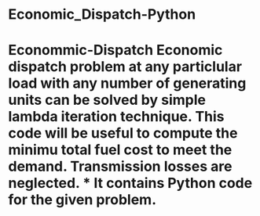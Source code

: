 # Economic_Dispatch-Python
# Econommic-Dispatch Economic dispatch problem at any particlular load with  any number of generating units can be solved by simple lambda iteration technique. This code will be useful to compute the minimu total fuel cost to meet the demand. Transmission losses are neglected. * It contains Python code for the given problem.
